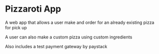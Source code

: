 # Pizzaroti App
A web app that allows a user make and order for an already existing pizza for pick up

A user can also make a custom pizza using custom ingredients

Also includes a test payment gateway by paystack
